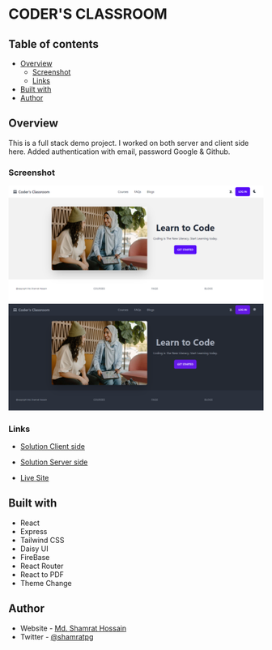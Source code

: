 # CODER'S CLASSROOM

## Table of contents

- [Overview](#overview)
  - [Screenshot](#screenshot)
  - [Links](#links)
- [Built with](#built-with)
- [Author](#author)


## Overview

This is a full stack demo project. I worked on both server and client side here. Added authentication with email, password Google & Github. 


### Screenshot

![](image/screenshot-light.jpg)
![](image/screenshot-dark.jpg)


### Links

- [Solution Client side](https://github.com/programming-hero-web-course1/b610-learning-platform-client-side-shamratPG)
- [Solution Server side](https://github.com/programming-hero-web-course1/b610-lerning-platform-server-side-shamratPG)

- [Live Site]()


## Built with

- React
- Express
- Tailwind CSS
- Daisy UI
- FireBase
- React Router
- React to PDF
- Theme Change


## Author

- Website - [Md. Shamrat Hossain](https://github.com/shamratPG)
- Twitter - [@shamratpg](https://twitter.com/shamratpg)

